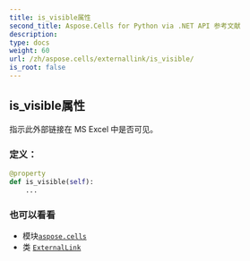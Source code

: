 ```yaml
---
title: is_visible属性
second_title: Aspose.Cells for Python via .NET API 参考文献
description:
type: docs
weight: 60
url: /zh/aspose.cells/externallink/is_visible/
is_root: false
---
```

## is_visible属性

指示此外部链接在 MS Excel 中是否可见。
### 定义：
```python
@property
def is_visible(self):
    ...
```

### 也可以看看
* 模块[`aspose.cells`](../../)
* 类 [`ExternalLink`](/cells/python-net/zh/aspose.cells/externallink)
